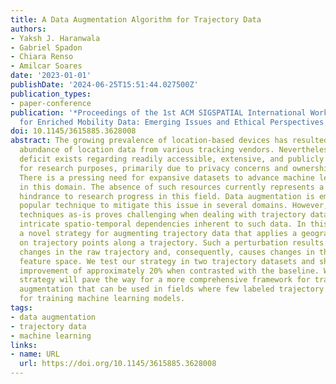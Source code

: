 ```yaml
---
title: A Data Augmentation Algorithm for Trajectory Data
authors:
- Yaksh J. Haranwala
- Gabriel Spadon
- Chiara Renso
- Amilcar Soares
date: '2023-01-01'
publishDate: '2024-06-25T15:51:44.027500Z'
publication_types:
- paper-conference
publication: '*Proceedings of the 1st ACM SIGSPATIAL International Workshop on Methods
  for Enriched Mobility Data: Emerging Issues and Ethical Perspectives 2023*'
doi: 10.1145/3615885.3628008
abstract: The growing prevalence of location-based devices has resulted in a significant
  abundance of location data from various tracking vendors. Nevertheless, a noticeable
  deficit exists regarding readily accessible, extensive, and publicly available datasets
  for research purposes, primarily due to privacy concerns and ownership constraints.
  There is a pressing need for expansive datasets to advance machine learning techniques
  in this domain. The absence of such resources currently represents a substantial
  hindrance to research progress in this field. Data augmentation is emerging as a
  popular technique to mitigate this issue in several domains. However, applying state-of-the-art
  techniques as-is proves challenging when dealing with trajectory data due to the
  intricate spatio-temporal dependencies inherent to such data. In this work, we propose
  a novel strategy for augmenting trajectory data that applies a geographical perturbation
  on trajectory points along a trajectory. Such a perturbation results in controlled
  changes in the raw trajectory and, consequently, causes changes in the trajectory
  feature space. We test our strategy in two trajectory datasets and show a performance
  improvement of approximately 20% when contrasted with the baseline. We believe this
  strategy will pave the way for a more comprehensive framework for trajectory data
  augmentation that can be used in fields where few labeled trajectory data are available
  for training machine learning models.
tags:
- data augmentation
- trajectory data
- machine learning
links:
- name: URL
  url: https://doi.org/10.1145/3615885.3628008
---
```


